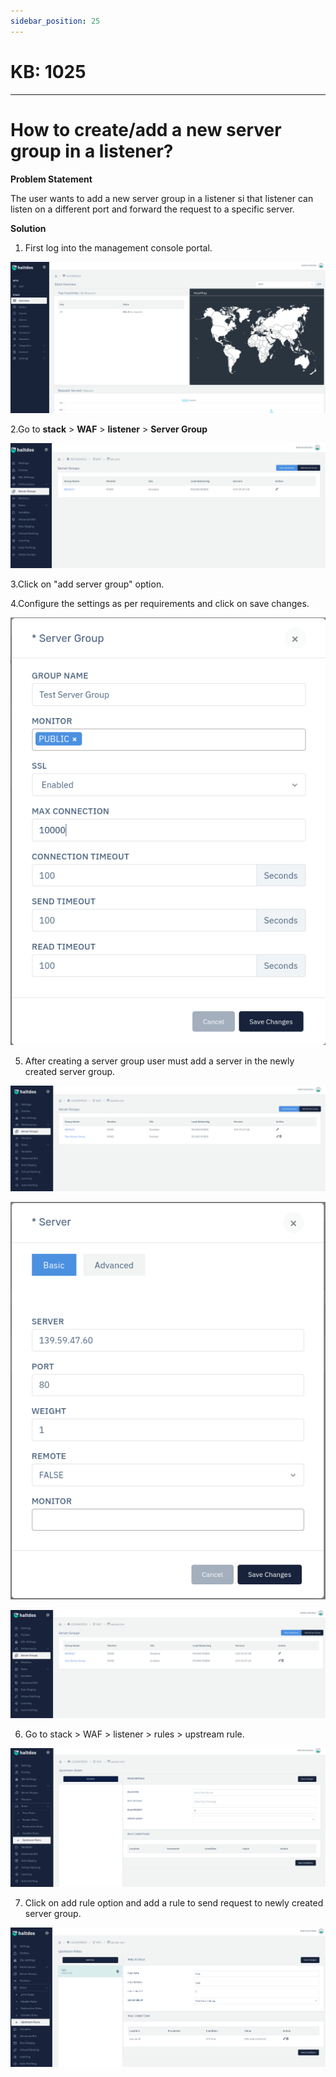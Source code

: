 ```yaml
---
sidebar_position: 25
---
```


# KB: 1025
-----------

# How to create/add a new server group in a listener?

**Problem Statement**

The user wants to add a new server group in a listener si that listener can listen on a different port and forward the request to a specific server.

**Solution**

1. First log into the management console portal.

![kb-1025](/img/waf/tutorials/proflogin.png)

2.Go to **stack** > **WAF** > **listener** > **Server Group**

![kb-1025](/img/waf/tutorials/server_grp.png)


3.Click on "add server group" option.

4.Configure the settings as per requirements and click on save changes.

![kb-1025](/img/waf/tutorials/server__group.png)


5. After creating a server group user must add a server in the newly created server group.

![kb-1025](/img/waf/tutorials/test_server.png)

![kb-1025](/img/waf/tutorials/serverr.png)

![kb-1025](/img/waf/tutorials/default_server.png)


6. Go to stack > WAF > listener > rules > upstream rule.

![kb-1025](/img/waf/tutorials/upstream_rule.png)


7. Click on add rule option and add a rule to send request to newly created server group.

![kb-1025](/img/waf/tutorials/newserver.png)

